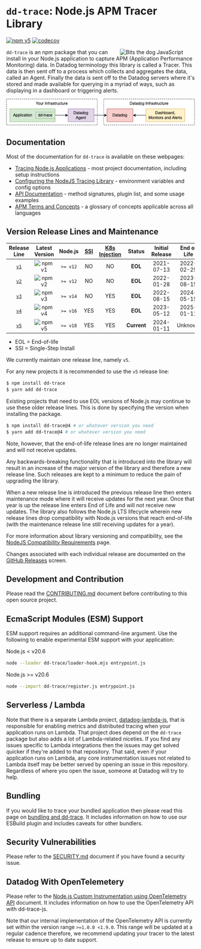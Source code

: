 # `dd-trace`: Node.js APM Tracer Library

[![npm v5](https://img.shields.io/npm/v/dd-trace/latest?color=blue&label=dd-trace%40v5&logo=npm)](https://www.npmjs.com/package/dd-trace)
[![codecov](https://codecov.io/gh/DataDog/dd-trace-js/branch/master/graph/badge.svg)](https://codecov.io/gh/DataDog/dd-trace-js)

<img align="right" src="https://user-images.githubusercontent.com/551402/208212084-1d0c07e2-4135-4c61-b2da-8f2fddbc66ed.png" alt="Bits the dog  JavaScript" width="200px"/>

`dd-trace` is an npm package that you can install in your Node.js application to capture APM (Application Performance Monitoring) data. In Datadog terminology this library is called a Tracer. This data is then sent off to a process which collects and aggregates the data, called an Agent. Finally the data is sent off to the Datadog servers where it's stored and made available for querying in a myriad of ways, such as displaying in a dashboard or triggering alerts.

![Tracer, Agent, Datadog relationship diagram](./docs/relationship.png)


## Documentation

Most of the documentation for `dd-trace` is available on these webpages:

- [Tracing Node.js Applications](https://docs.datadoghq.com/tracing/languages/nodejs/) - most project documentation, including setup instructions
- [Configuring the NodeJS Tracing Library](https://docs.datadoghq.com/tracing/trace_collection/library_config/nodejs) - environment variables and config options
- [API Documentation](https://datadog.github.io/dd-trace-js) - method signatures, plugin list, and some usage examples
- [APM Terms and Concepts](https://docs.datadoghq.com/tracing/visualization/) - a glossary of concepts applicable across all languages


## Version Release Lines and Maintenance

| Release Line                                             | Latest Version                                                                                         | Node.js  | [SSI](https://docs.datadoghq.com/tracing/trace_collection/automatic_instrumentation/single-step-apm/?tab=linuxhostorvm) | [K8s Injection](https://docs.datadoghq.com/tracing/trace_collection/library_injection_local/?tab=kubernetes) |Status          |Initial Release | End of Life |
| :---:                                                    | :---:                                                                                                  | :---:    | :---:  | :---:  | :---:           | :---:          | :---:       |
| [`v1`](https://github.com/DataDog/dd-trace-js/tree/v1.x) | ![npm v1](https://img.shields.io/npm/v/dd-trace/legacy-v1?color=white&label=%20&style=flat-square)     | `>= v12` | NO | NO | **EOL** | 2021-07-13     | 2022-02-25  |
| [`v2`](https://github.com/DataDog/dd-trace-js/tree/v2.x) | ![npm v2](https://img.shields.io/npm/v/dd-trace/latest-node12?color=white&label=%20&style=flat-square) | `>= v12` | NO | NO | **EOL** | 2022-01-28     | 2023-08-15  |
| [`v3`](https://github.com/DataDog/dd-trace-js/tree/v3.x) | ![npm v3](https://img.shields.io/npm/v/dd-trace/latest-node14?color=white&label=%20&style=flat-square) | `>= v14` | NO | YES | **EOL** | 2022-08-15     | 2024-05-15  |
| [`v4`](https://github.com/DataDog/dd-trace-js/tree/v4.x) | ![npm v4](https://img.shields.io/npm/v/dd-trace/latest-node16?color=white&label=%20&style=flat-square) | `>= v16` | YES | YES | **EOL**     | 2023-05-12     | 2025-01-11     |
| [`v5`](https://github.com/DataDog/dd-trace-js/tree/v5.x) | ![npm v5](https://img.shields.io/npm/v/dd-trace/latest?color=white&label=%20&style=flat-square)        | `>= v18` | YES | YES | **Current**     | 2024-01-11     | Unknown     |

* EOL = End-of-life
* SSI = Single-Step Install

We currently maintain one release line, namely `v5`.

For any new projects it is recommended to use the `v5` release line:

```sh
$ npm install dd-trace
$ yarn add dd-trace
```

Existing projects that need to use EOL versions of Node.js may continue to use these older release lines.
This is done by specifying the version when installing the package.

```sh
$ npm install dd-trace@4 # or whatever version you need
$ yarn add dd-trace@4 # or whatever version you need
```

Note, however, that the end-of-life release lines are no longer maintained and will not receive updates.

Any backwards-breaking functionality that is introduced into the library will result in an increase of the major version of the library and therefore a new release line.
Such releases are kept to a minimum to reduce the pain of upgrading the library.

When a new release line is introduced the previous release line then enters maintenance mode where it will receive updates for the next year.
Once that year is up the release line enters End of Life and will not receive new updates.
The library also follows the Node.js LTS lifecycle wherein new release lines drop compatibility with Node.js versions that reach end-of-life (with the maintenance release line still receiving updates for a year).

For more information about library versioning and compatibility, see the [NodeJS Compatibility Requirements](https://docs.datadoghq.com/tracing/trace_collection/compatibility/nodejs/#releases) page.

Changes associated with each individual release are documented on the [GitHub Releases](https://github.com/DataDog/dd-trace-js/releases) screen.


## Development and Contribution

Please read the [CONTRIBUTING.md](https://github.com/DataDog/dd-trace-js/blob/master/CONTRIBUTING.md) document before contributing to this open source project.


## EcmaScript Modules (ESM) Support

ESM support requires an additional command-line argument. Use the following to enable experimental ESM support with your application:

Node.js < v20.6

```sh
node --loader dd-trace/loader-hook.mjs entrypoint.js
```

Node.js >= v20.6

```sh
node --import dd-trace/register.js entrypoint.js
```

## Serverless / Lambda

Note that there is a separate Lambda project, [datadog-lambda-js](https://github.com/DataDog/datadog-lambda-js), that is responsible for enabling metrics and distributed tracing when your application runs on Lambda.
That project does depend on the `dd-trace` package but also adds a lot of Lambda-related niceties.
If you find any issues specific to Lambda integrations then the issues may get solved quicker if they're added to that repository.
That said, even if your application runs on Lambda, any core instrumentation issues not related to Lambda itself may be better served by opening an issue in this repository.
Regardless of where you open the issue, someone at Datadog will try to help.


## Bundling

If you would like to trace your bundled application then please read this page on [bundling and dd-trace](https://docs.datadoghq.com/tracing/trace_collection/automatic_instrumentation/dd_libraries/nodejs/#bundling). It includes information on how to use our ESBuild plugin and includes caveats for other bundlers.


## Security Vulnerabilities

Please refer to the [SECURITY.md](https://github.com/DataDog/dd-trace-js/blob/master/SECURITY.md) document if you have found a security issue.


## Datadog With OpenTelemetery

Please refer to the [Node.js Custom Instrumentation using OpenTelemetry API](https://docs.datadoghq.com/tracing/trace_collection/custom_instrumentation/nodejs/otel/) document. It includes information on how to use the OpenTelemetry API with dd-trace-js.

Note that our internal implementation of the OpenTelemetry API is currently set within the version range `>=1.0.0 <1.9.0`. This range will be updated at a regular cadence therefore, we recommend updating your tracer to the latest release to ensure up to date support.
